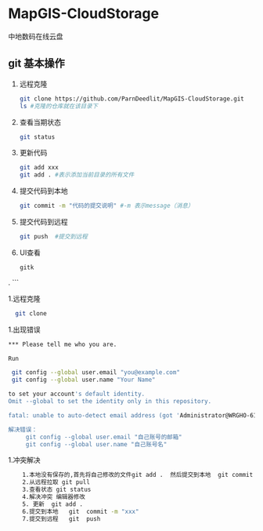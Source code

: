 # MapGIS-CloudStorage
中地数码在线云盘


## git 基本操作

1. 远程克隆
    ``` sh
    git clone https://github.com/ParnDeedlit/MapGIS-CloudStorage.git
    ls #克隆的仓库就在该目录下
    ```
1. 查看当期状态
    ``` sh
    git status
    ```
1. 更新代码
    ``` sh
    git add xxx
    git add . #表示添加当前目录的所有文件
    ```

1. 提交代码到本地
    ``` sh
    git commit -m "代码的提交说明" #-m 表示message（消息）
    ```
1. 提交代码到远程
    ``` sh
    git push  #提交到远程
    ```
1. UI查看
    ``` sh
    gitk
  .  ```

1.远程克隆
```sh
  git clone
````

1.出现错误
 ``` sh
*** Please tell me who you are.

Run

  git config --global user.email "you@example.com"
  git config --global user.name "Your Name"

to set your account's default identity.
Omit --global to set the identity only in this repository.

fatal: unable to auto-detect email address (got 'Administrator@WRGHO-612262158.(none)')

解决错误：
      git config --global user.email "自己账号的邮箱"
      git config --global user.name "自己账号名"
  ```

1.冲突解决
```sh
    1.本地没有保存的,首先将自己修改的文件git add .  然后提交到本地  git commit -m "xxx"
    2.从远程拉取 git pull
    3.查看状态 git status
    4.解决冲突 编辑器修改
    5. 更新  git add .
    6.提交到本地   git  commit -m "xxx"
    7.提交到远程   git  push
````

